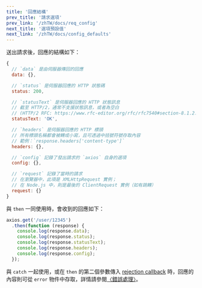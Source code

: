 ```yaml
---
title: '回應結構'
prev_title: '請求選項'
prev_link: '/zhTW/docs/req_config'
next_title: '選項預設值'
next_link: '/zhTW/docs/config_defaults'
---
```


送出請求後，回應的結構如下：

```js
{
  // `data` 是由伺服器傳回的回應
  data: {},

  // `status` 是伺服器回應的 HTTP 狀態碼
  status: 200,

  // `statusText` 是伺服器回應的 HTTP 狀態訊息
  // 截至 HTTP/2，通常不支援狀態訊息，或者為空白
  // (HTTP/2 RFC: https://www.rfc-editor.org/rfc/rfc7540#section-8.1.2.4)
  statusText: 'OK',

  // `headers` 是伺服器回應的 HTTP 標頭
  // 所有標頭名稱都會被轉成小寫，且可透過中括號符號存取內容
  // 範例：`response.headers['content-type']`
  headers: {},

  // `config` 記錄了發出請求的 `axios` 自身的選項
  config: {},

  // `request` 記錄了當時的請求
  // 在瀏覽器中，此項是 XMLHttpRequest 實例；
  // 在 Node.js 中，則是最後的 ClientRequest 實例（如有跳轉）
  request: {}
}
```

與 `then` 一同使用時，會收到的回應如下：

```js
axios.get('/user/12345')
  .then(function (response) {
    console.log(response.data);
    console.log(response.status);
    console.log(response.statusText);
    console.log(response.headers);
    console.log(response.config);
  });
```

與 `catch` 一起使用，或在 `then` 的第二個參數傳入 [rejection callback](https://developer.mozilla.org/zh-TW/docs/Web/JavaScript/Reference/Global_Objects/Promise/then) 時，回應的內容則可從 `error` 物件中存取，詳情請參閱[〈錯誤處理〉](/docs/handling_errors)。
